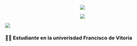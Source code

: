 <p align="center"><a href="https://github.com/anuraghazra/github-readme-stats">
  <img align="center" src="https://github-readme-stats.vercel.app/api?username=fernando5514&show_icons=true&theme=tokyonight" />
</a></p>

<p align="center"><a href="https://wakatime.com"><img src="https://wakatime.com/share/@fernando5514/4fbe05ff-3fdb-4a54-ab8c-6bbe8682419a.png" /></a>
  
<a href="https://wakatime.com"><img src="https://wakatime.com/share/@fernando5514/ca4bd750-319f-4d4d-8da8-ce849dd72f26.png" /></a></p>



### 👨‍🎓 Estudiante en la univerisdad Francisco de Vitoria
